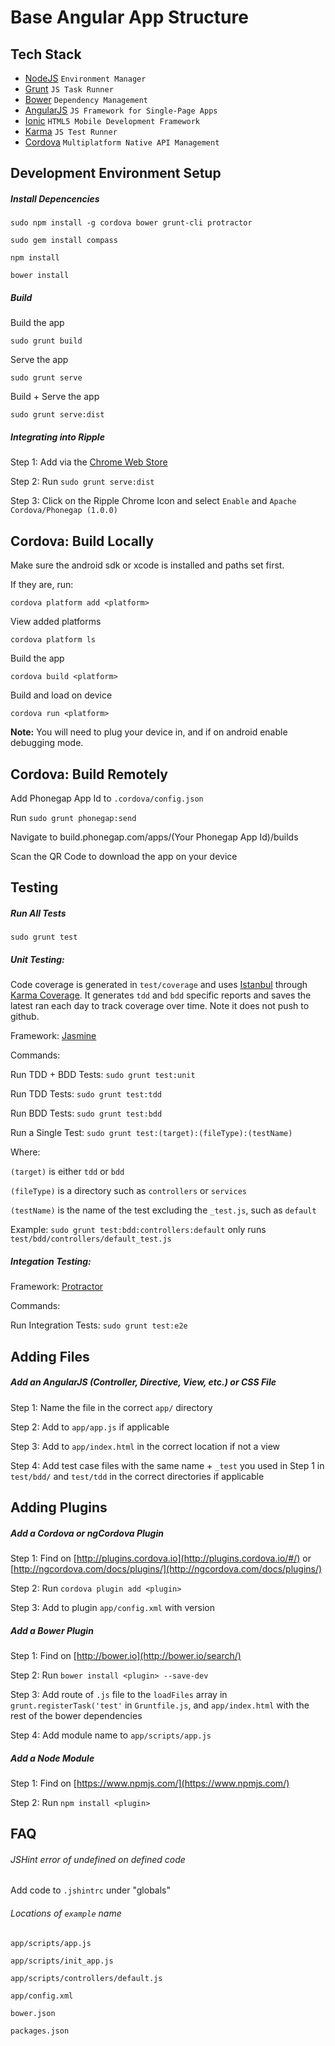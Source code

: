 Base Angular App Structure
==========================

## Tech Stack

- [NodeJS](http://nodejs.org/) `Environment Manager`
- [Grunt](http://gruntjs.com/getting-started) `JS Task Runner`
- [Bower](http://bower.io/docs/api/) `Dependency Management`
- [AngularJS](https://code.angularjs.org/1.3.8/docs/api) `JS Framework for Single-Page Apps`
- [Ionic](http://ionicframework.com/docs/) `HTML5 Mobile Development Framework`
- [Karma](https://karma-runner.github.io/0.12/index.html) `JS Test Runner`
- [Cordova](https://cordova.apache.org/docs/en/4.0.0/) `Multiplatform Native API Management`

## Development Environment Setup

##### Install Depencencies

`sudo npm install -g cordova bower grunt-cli protractor`

`sudo gem install compass`

`npm install`

`bower install`

##### Build

Build the app

`sudo grunt build`

Serve the app

`sudo grunt serve`

Build + Serve the app

`sudo grunt serve:dist`

##### Integrating into Ripple

Step 1: Add via the [Chrome Web Store](https://chrome.google.com/webstore/detail/ripple-emulator-beta/geelfhphabnejjhdalkjhgipohgpdnoc?hl=en)

Step 2: Run `sudo grunt serve:dist`

Step 3: Click on the Ripple Chrome Icon and select `Enable` and `Apache Cordova/Phonegap (1.0.0)`

## Cordova: Build Locally

Make sure the android sdk or xcode is installed and paths set first.

If they are, run:

`cordova platform add <platform>`

View added platforms

`cordova platform ls`

Build the app

`cordova build <platform>`

Build and load on device

`cordova run <platform>`

**Note:** You will need to plug your device in, and if on android enable debugging mode.

## Cordova: Build Remotely

Add Phonegap App Id to `.cordova/config.json`

Run `sudo grunt phonegap:send`

Navigate to build.phonegap.com/apps/(Your Phonegap App Id)/builds

Scan the QR Code to download the app on your device

## Testing

##### Run All Tests

`sudo grunt test`

##### Unit Testing: 

Code coverage is generated in `test/coverage` and uses [Istanbul](https://github.com/gotwarlost/istanbul) through [Karma Coverage](https://github.com/karma-runner/karma-coverage). It generates `tdd` and `bdd` specific reports and saves the latest ran each day to track coverage over time. Note it does not push to github. 

Framework: [Jasmine](https://jasmine.github.io/2.0/introduction.html)

Commands:
	
Run TDD + BDD Tests: `sudo grunt test:unit`

Run TDD Tests: `sudo grunt test:tdd`

Run BDD Tests: `sudo grunt test:bdd`

Run a Single Test: `sudo grunt test:(target):(fileType):(testName)`

Where:

`(target)` is either `tdd` or `bdd`

`(fileType)` is a directory such as `controllers` or `services`

`(testName)` is the name of the test excluding the `_test.js`, such as `default`

Example: `sudo grunt test:bdd:controllers:default` only runs `test/bdd/controllers/default_test.js`

##### Integation Testing:

Framework: [Protractor](https://angular.github.io/protractor/#/api)

Commands:

Run Integration Tests: `sudo grunt test:e2e`

## Adding Files

##### Add an AngularJS (Controller, Directive, View, etc.) or CSS File

Step 1: Name the file in the correct `app/` directory

Step 2: Add to `app/app.js` if applicable

Step 3: Add to `app/index.html` in the correct location if not a view

Step 4: Add test case files with the same name + `_test` you used in Step 1 in `test/bdd/` and `test/tdd` in the correct directories if applicable 

## Adding Plugins

##### Add a Cordova or ngCordova Plugin

Step 1: Find on [http://plugins.cordova.io](http://plugins.cordova.io/#/) or [http://ngcordova.com/docs/plugins/](http://ngcordova.com/docs/plugins/)

Step 2: Run `cordova plugin add <plugin>`

Step 3: Add to plugin `app/config.xml` with version

##### Add a Bower Plugin

Step 1: Find on [http://bower.io](http://bower.io/search/)

Step 2: Run `bower install <plugin> --save-dev`

Step 3: Add route of `.js` file to the `loadFiles` array in `grunt.registerTask('test'` in `Gruntfile.js`, and `app/index.html` with the rest of the bower dependencies

Step 4: Add module name to `app/scripts/app.js` 

##### Add a Node Module

Step 1: Find on [https://www.npmjs.com/](https://www.npmjs.com/)

Step 2: Run `npm install <plugin>`

## FAQ

###### JSHint error of undefined on defined code

Add code to `.jshintrc` under "globals"

###### Locations of `example` name

`app/scripts/app.js`

`app/scripts/init_app.js`

`app/scripts/controllers/default.js`

`app/config.xml`

`bower.json`

`packages.json`